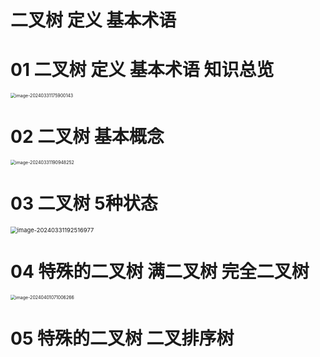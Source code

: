 # 二叉树 定义 基本术语



# 01 二叉树 定义 基本术语 知识总览

<img src="https://cvp.oss-cn-shanghai.aliyuncs.com/picgo/202403311759199.png" alt="image-20240331175900143" style="zoom:50%;" />

# 02 二叉树 基本概念

<img src="https://cvp.oss-cn-shanghai.aliyuncs.com/picgo/202403311909376.png" alt="image-20240331190948252" style="zoom:50%;" />

# 03 二叉树 5种状态

<img src="https://cvp.oss-cn-shanghai.aliyuncs.com/picgo/202403311925040.png" alt="image-20240331192516977" style="zoom: 67%;" />



# 04 特殊的二叉树 满二叉树 完全二叉树

<img src="https://cvp.oss-cn-shanghai.aliyuncs.com/picgo/202404010710064.png" alt="image-20240401071006266" style="zoom:50%;" />

# 05 特殊的二叉树 二叉排序树

